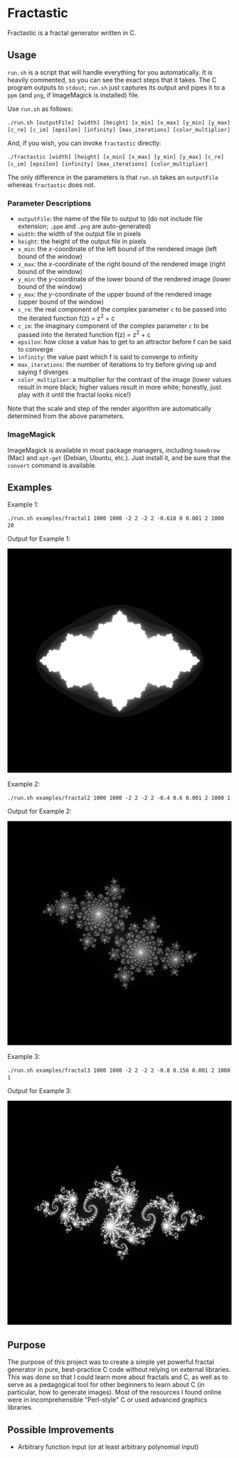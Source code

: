 # Fractastic
Fractastic is a fractal generator written in C.

## Usage
`run.sh` is a script that will handle everything for you automatically. It is heavily commented, so you can see the exact steps that it takes. The C program outputs to `stdout`; `run.sh` just captures its output and pipes it to a `ppm` (and `png`, if ImageMagick is installed) file.

Use `run.sh` as follows:
```
./run.sh [outputFile] [width] [height] [x_min] [x_max] [y_min] [y_max] [c_re] [c_im] [epsilon] [infinity] [max_iterations] [color_multiplier]
```

And, if you wish, you can invoke `fractastic` directly:
```
./fractastic [width] [height] [x_min] [x_max] [y_min] [y_max] [c_re] [c_im] [epsilon] [infinity] [max_iterations] [color_multiplier]
```

The only difference in the parameters is that `run.sh` takes an `outputFile` whereas `fractastic` does not.

### Parameter Descriptions

* `outputFile`: the name of the file to output to (do not include file extension; `.ppm` and `.png` are auto-generated)
* `width`: the width of the output file in pixels
* `height`: the height of the output file in pixels
* `x_min`: the *x*-coordinate of the left bound of the rendered image (left bound of the window)
* `x_max`: the *x*-coordinate of the right bound of the rendered image (right bound of the window)
* `y_min`: the *y*-coordinate of the lower bound of the rendered image (lower bound of the window)
* `y_max`: the *y*-coordinate of the upper bound of the rendered image (upper bound of the window)
* `c_re`: the real component of the complex parameter `c` to be passed into the iterated function f(z) = z<sup>2</sup> + c
* `c_im`: the imaginary component of the complex parameter `c` to be passed into the iterated function f(z) = z<sup>2</sup> + c
* `epsilon`: how close a value has to get to an attractor before f can be said to converge
* `infinity`: the value past which f is said to converge to infinity
* `max_iterations`: the number of iterations to try before giving up and saying f diverges
* `color_multiplier`: a multiplier for the contrast of the image (lower values result in more black; higher values result in more white; honestly, just play with it until the fractal looks nice!)

Note that the scale and step of the render algorithm are automatically determined from the above parameters.

### ImageMagick
ImageMagick is available in most package managers, including `homebrew` (Mac) and `apt-get` (Debian, Ubuntu, etc.). Just install it, and be sure that the `convert` command is available.

## Examples

Example 1:
```
./run.sh examples/fractal1 1000 1000 -2 2 -2 2 -0.618 0 0.001 2 1000 20
```
Output for Example 1:

![Fractal 1](/examples/fractal1.png?raw=true "Fractal 1")

Example 2:
```
./run.sh examples/fractal2 1000 1000 -2 2 -2 2 -0.4 0.6 0.001 2 1000 1
```
Output for Example 2:

![Fractal 2](/examples/fractal2.png?raw=true "Fractal 2")

Example 3:
```
./run.sh examples/fractal3 1000 1000 -2 2 -2 2 -0.8 0.156 0.001 2 1000 1
```
Output for Example 3:

![Fractal 3](/examples/fractal3.png?raw=true "Fractal 3")

## Purpose

The purpose of this project was to create a simple yet powerful fractal generator in pure, best-practice C code without relying on external libraries. This was done so that I could learn more about fractals and C, as well as to serve as a pedagogical tool for other beginners to learn about C (in particular, how to generate images). Most of the resources I found online were in incomprehensible "Perl-style" C or used advanced graphics libraries.

## Possible Improvements

* Arbitrary function input (or at least arbitrary polynomial input)
